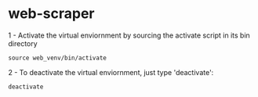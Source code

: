# web-scraper

1 - Activate the virtual enviornment by sourcing the activate script in its bin directory

    source web_venv/bin/activate

2 - To deactivate the virtual enviornment, just type 'deactivate':

    deactivate
